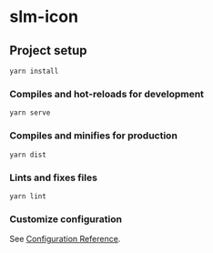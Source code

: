 # slm-icon

## Project setup
```
yarn install
```

### Compiles and hot-reloads for development
```
yarn serve
```

### Compiles and minifies for production
```
yarn dist
```

### Lints and fixes files
```
yarn lint
```

### Customize configuration
See [Configuration Reference](https://cli.vuejs.org/config/).
